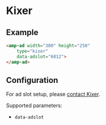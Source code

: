 <!---
Copyright 2016 The AMP HTML Authors. All Rights Reserved.

Licensed under the Apache License, Version 2.0 (the "License");
you may not use this file except in compliance with the License.
You may obtain a copy of the License at

      http://www.apache.org/licenses/LICENSE-2.0

Unless required by applicable law or agreed to in writing, software
distributed under the License is distributed on an "AS-IS" BASIS,
WITHOUT WARRANTIES OR CONDITIONS OF ANY KIND, either express or implied.
See the License for the specific language governing permissions and
limitations under the License.
-->

# Kixer

## Example

```html
<amp-ad width="300" height="250"
    type="kixer"
    data-adslot="6812">
</amp-ad>
```

## Configuration

For ad slot setup, please [contact Kixer](http://kixer.com).

Supported parameters:

- `data-adslot`
